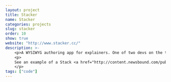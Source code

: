 ```yaml
---
layout: project
title: Stacker
name: Stacker
categories: projects
slug: stacker
order: 10
show: true
website: "http://www.stacker.cc/"
description: >-
    <p>A WYSIWYG authoring app for explainers. One of two devs on the team, Javascript (node backend, mongoose DB) full stack code.</p>
    <p>
    See an example of a Stack <a href="http://content.newsbound.com/public/newsbound/sf_fog/index.html">here.</a>
    </p>
tags: ["code"]
---
```



